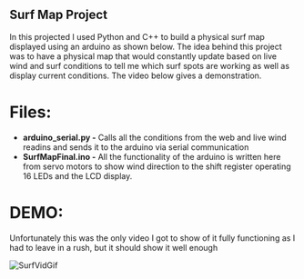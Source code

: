 ## Surf Map Project
In this projected I used Python and C++ to build a physical surf map displayed using an arduino as shown below.
The idea behind this project was to have a physical map that would constantly update based on live wind and surf conditions to tell me which surf spots are working as well as display current conditions. The video below gives a demonstration.

# Files:

* **arduino_serial.py -** Calls all the conditions from the web and live wind readins and sends it to the arduino via serial communication
* **SurfMapFinal.ino -** All the functionality of the arduino is written here from servo motors to show wind direction to the shift register operating 16 LEDs and the LCD display.

# DEMO: 

Unfortunately this was the only video I got to show of it fully functioning as I had to leave in a rush, but it should show it well enough

![SurfVidGif](https://user-images.githubusercontent.com/57185163/116961187-01590980-ace6-11eb-9022-1296fb13084f.gif)



